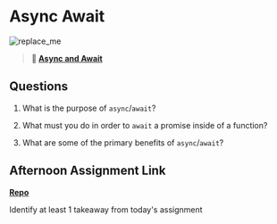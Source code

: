 # Async Await

![replace_me](https://codeworks.blob.core.windows.net/public/assets/img/illustrations/placeholder.svg)

> **📖 [Async and Await](https://codeworksacademy.com/fs-student-guide/resources/wk4/03-Async-Await)**

## Questions

1. What is the purpose of `async`/`await`?

2. What must you do in order to `await` a promise inside of a function?

3. What are some of the primary benefits of `async`/`await`?

## Afternoon Assignment Link

**[Repo](https://github.com/{{ghname}}/<ASSIGNMENT_REPO>)**

Identify at least 1 takeaway from today's assignment
